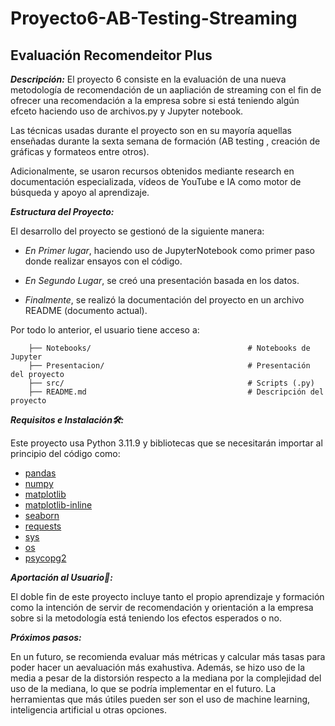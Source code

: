 # Proyecto6-AB-Testing-Streaming

## Evaluación Recomendeitor Plus

***Descripción:***
El proyecto 6 consiste en la evaluación de una nueva metodología de recomendación de un aapliación de streaming con el fin de ofrecer una recomendación a la empresa sobre si está teniendo algún efceto haciendo uso de archivos.py y Jupyter notebook.

Las técnicas usadas durante el proyecto son en su mayoría aquellas enseñadas durante la sexta semana de formación (AB testing , creación de gráficas y formateos entre otros).

Adicionalmente, se usaron recursos obtenidos mediante research en documentación especializada, vídeos de YouTube e IA como motor de búsqueda y apoyo al aprendizaje.


***Estructura del Proyecto:***

El desarrollo del proyecto se gestionó de la siguiente manera:

- _En Primer lugar_, haciendo uso de JupyterNotebook como primer paso donde realizar ensayos con el código.  

- _En Segundo Lugar_, se creó una presentación basada en los datos.

- _Finalmente_, se realizó la documentación del proyecto en un archivo README (documento actual).

Por todo lo anterior, el usuario tiene acceso a:

        ├── Notebooks/                                   # Notebooks de Jupyter 
        ├── Presentacion/                                # Presentación del proyecto
        ├── src/                                         # Scripts (.py)
        ├── README.md                                    # Descripción del proyecto
          
        
***Requisitos e Instalación🛠️:***

Este proyecto usa Python 3.11.9 y bibliotecas que se necesitarán importar al principio del código como:
- [pandas](https://pandas.pydata.org/docs/)
- [numpy](https://numpy.org/doc/2.1/)
- [matplotlib](https://matplotlib.org/stable/index.html)
- [matplotlib-inline](https://ipython.readthedocs.io/en/stable/api/generated/IPython.display.html)
- [seaborn](https://seaborn.pydata.org/)
- [requests](https://requests.readthedocs.io/en/latest/)
- [sys](https://docs.python.org/3/library/sys.html)
- [os](https://docs.python.org/3/library/os.html)
- [psycopg2](https://www.psycopg.org/docs/)


***Aportación al Usuario🤝:***

El doble fin de este proyecto incluye tanto el propio aprendizaje y formación como la intención de servir de recomendación y orientación a la empresa sobre si la metodología está teniendo los efectos esperados o no.


***Próximos pasos:***

En un futuro, se recomienda evaluar más métricas y calcular más tasas para poder hacer un aevaluación más exahustiva. Además, se hizo uso de la media a pesar de la distorsión respecto a la mediana por la complejidad del uso de la mediana, lo que se podría implementar en el futuro. La herramientas que más útiles pueden ser son el uso de machine learning, inteligencia artificial u otras opciones.
